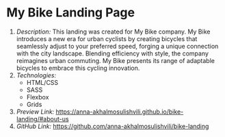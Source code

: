 # My Bike Landing Page
1. _Description:_
   This landing was created for My Bike company. My Bike introduces a new era for urban cyclists by creating bicycles that seamlessly adjust to your preferred speed, forging a unique connection with the city landscape. Blending efficiency with style, the company reimagines urban commuting. My Bike presents its range of adaptable bicycles to embrace this cycling innovation.
2. _Technologies:_
   - HTML/CSS
   - SASS
   - Flexbox
   - Grids
3. _Preview Link:_ https://anna-akhalmosulishvili.github.io/bike-landing/#about-us
4. _GitHub Link:_ https://github.com/anna-akhalmosulishvili/bike-landing

